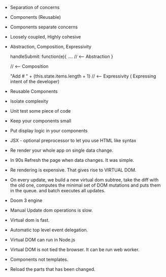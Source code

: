 
* Separation of concerns

* Components (Reusable)

* Components separate concerns

* Loosely coupled, Highly cohesive

* Abstraction, Composition, Expressivity

  handleSubmit: function(e){
   ....                             // <-- Abstraction
  }


  <TodoList items={this.state}>                       // <-- Composition

  <a> "Add # " + {this.state.items.length + 1} </a>   // <-- Expressivity ( Expressing intent of the developer)


* Reusable Components

* Isolate complexity

* Unit test some piece of code

* Keep your components small

* Put display logic in your components

* JSX - optional preprocessor to let you use HTML like syntax

* Re render your whole app on single data change.

* In 90s Refresh the page when data changes. It was simple.

* Re rendering is expensive. That gives rise to VIRTUAL DOM.

* On every update, we build a new virtual dom subtree, take the diff with the old one, computes the minimal set of DOM mutations and puts them in the queue.
and batch executes all updates.

* Doom 3 engine

* Manual Update dom operations is slow.

* Virtual dom is fast.

* Automatic top level event delegation.

* Virtual DOM can run in Node.js

* Virtual DOM is not tied the browser. It can be run web worker.

* Components not templates.

* Reload the parts that has been changed.
